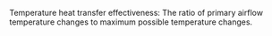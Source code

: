 Temperature heat transfer effectiveness: The ratio of primary airflow temperature changes to maximum possible temperature changes.